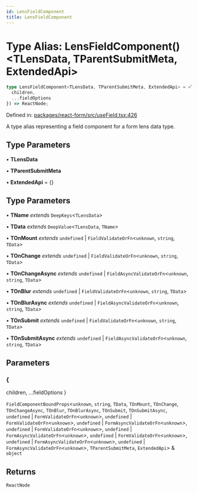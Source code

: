 ```yaml
---
id: LensFieldComponent
title: LensFieldComponent
---
```


<!-- DO NOT EDIT: this page is autogenerated from the type comments -->

# Type Alias: LensFieldComponent()\<TLensData, TParentSubmitMeta, ExtendedApi\>

```ts
type LensFieldComponent<TLensData, TParentSubmitMeta, ExtendedApi> = <TName, TData, TOnMount, TOnChange, TOnChangeAsync, TOnBlur, TOnBlurAsync, TOnSubmit, TOnSubmitAsync>({
  children,
  ...fieldOptions
}) => ReactNode;
```

Defined in: [packages/react-form/src/useField.tsx:426](https://github.com/TanStack/form/blob/main/packages/react-form/src/useField.tsx#L426)

A type alias representing a field component for a form lens data type.

## Type Parameters

• **TLensData**

• **TParentSubmitMeta**

• **ExtendedApi** = \{\}

## Type Parameters

• **TName** *extends* `DeepKeys`\<`TLensData`\>

• **TData** *extends* `DeepValue`\<`TLensData`, `TName`\>

• **TOnMount** *extends* `undefined` \| `FieldValidateOrFn`\<`unknown`, `string`, `TData`\>

• **TOnChange** *extends* `undefined` \| `FieldValidateOrFn`\<`unknown`, `string`, `TData`\>

• **TOnChangeAsync** *extends* `undefined` \| `FieldAsyncValidateOrFn`\<`unknown`, `string`, `TData`\>

• **TOnBlur** *extends* `undefined` \| `FieldValidateOrFn`\<`unknown`, `string`, `TData`\>

• **TOnBlurAsync** *extends* `undefined` \| `FieldAsyncValidateOrFn`\<`unknown`, `string`, `TData`\>

• **TOnSubmit** *extends* `undefined` \| `FieldValidateOrFn`\<`unknown`, `string`, `TData`\>

• **TOnSubmitAsync** *extends* `undefined` \| `FieldAsyncValidateOrFn`\<`unknown`, `string`, `TData`\>

## Parameters

### \{
  children,
  ...fieldOptions
\}

`FieldComponentBoundProps`\<`unknown`, `string`, `TData`, `TOnMount`, `TOnChange`, `TOnChangeAsync`, `TOnBlur`, `TOnBlurAsync`, `TOnSubmit`, `TOnSubmitAsync`, `undefined` \| `FormValidateOrFn`\<`unknown`\>, `undefined` \| `FormValidateOrFn`\<`unknown`\>, `undefined` \| `FormAsyncValidateOrFn`\<`unknown`\>, `undefined` \| `FormValidateOrFn`\<`unknown`\>, `undefined` \| `FormAsyncValidateOrFn`\<`unknown`\>, `undefined` \| `FormValidateOrFn`\<`unknown`\>, `undefined` \| `FormAsyncValidateOrFn`\<`unknown`\>, `undefined` \| `FormAsyncValidateOrFn`\<`unknown`\>, `TParentSubmitMeta`, `ExtendedApi`\> & `object`

## Returns

`ReactNode`
